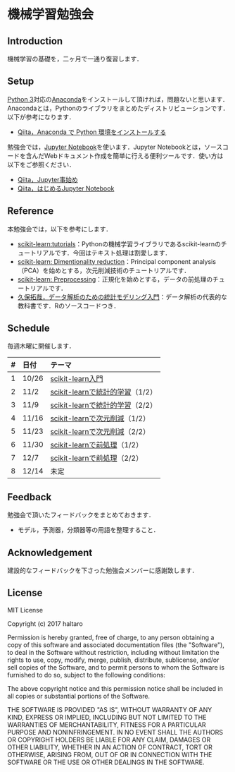 # 機械学習勉強会

## Introduction

機械学習の基礎を，二ヶ月で一通り復習します．

## Setup

[Python 3](https://www.python.org/)対応の[Anaconda](https://www.anaconda.com/download/)をインストールして頂ければ，問題ないと思います．Anacondaとは，Pythonのライブラリをまとめたディストリビューションです．以下が参考になります．

* [Qiita，Anaconda で Python 環境をインストールする](https://qiita.com/t2y/items/2a3eb58103e85d8064b6)

勉強会では，[Jupyter Notebook](http://jupyter.org/)を使います．Jupyter Notebookとは，ソースコードを含んだWebドキュメント作成を簡単に行える便利ツールです．使い方は以下をご参照ください．

* [Qiita，Jupyter事始め](https://qiita.com/taka4sato/items/2c3397ff34c440044978)
* [Qiita，はじめるJupyter Notebook](https://qiita.com/icoxfog417/items/175f69d06f4e590face9)


## Reference

本勉強会では，以下を参考にします．

* [scikit-learn:tutorials](http://scikit-learn.org/stable/tutorial/index.html)：Pythonの機械学習ライブラリであるscikit-learnのチュートリアルです．今回はテキスト処理は割愛します．
* [scikit-learn: Dimentionality reduction](http://scikit-learn.org/stable/modules/decomposition.html#decompositions)：Principal component analysis（PCA）を始めとする，次元削減技術のチュートリアルです．
* [scikit-learn: Preprocessing](http://scikit-learn.org/stable/modules/preprocessing.html#preprocessing)：正規化を始めとする，データの前処理のチュートリアルです．
* [久保拓哉，データ解析のための統計モデリング入門](http://amzn.asia/g3XaAKg)：データ解析の代表的な教科書です．Rのソースコードつき．

## Schedule

毎週木曜に開催します．

|#|日付|テーマ|
|:--|:--|:--|
|1|10/26|[scikit-learn入門](https://github.com/haltaro/ml-tutorial/blob/master/01.intro_to_scikit-learn.ipynb)|
|2|11/2|[scikit-learnで統計的学習](https://github.com/haltaro/ml-tutorial/blob/master/02.statistical-learning.ipynb)（1/2）|
|3|11/9|[scikit-learnで統計的学習](https://github.com/haltaro/ml-tutorial/blob/master/02.statistical-learning.ipynb)（2/2）|
|4|11/16|[scikit-learnで次元削減](https://github.com/haltaro/ml-tutorial/blob/master/03.dimensionaly_reduction.ipynb)（1/2）|
|5|11/23|[scikit-learnで次元削減](https://github.com/haltaro/ml-tutorial/blob/master/03.dimensionaly_reduction.ipynb)（2/2）|
|6|11/30|[scikit-learnで前処理](https://github.com/haltaro/ml-tutorial/blob/master/04.preprocessing.ipynb)（1/2）|
|7|12/7|[scikit-learnで前処理](https://github.com/haltaro/ml-tutorial/blob/master/04.preprocessing.ipynb)（2/2）|
|8|12/14|未定|

## Feedback

勉強会で頂いたフィードバックをまとめておきます．

- モデル，予測器，分類器等の用語を整理すること．

## Acknowledgement

建設的なフィードバックを下さった勉強会メンバーに感謝致します．

## License
MIT License

Copyright (c) 2017 haltaro

Permission is hereby granted, free of charge, to any person obtaining a copy
of this software and associated documentation files (the "Software"), to deal
in the Software without restriction, including without limitation the rights
to use, copy, modify, merge, publish, distribute, sublicense, and/or sell
copies of the Software, and to permit persons to whom the Software is
furnished to do so, subject to the following conditions:

The above copyright notice and this permission notice shall be included in all
copies or substantial portions of the Software.

THE SOFTWARE IS PROVIDED "AS IS", WITHOUT WARRANTY OF ANY KIND, EXPRESS OR
IMPLIED, INCLUDING BUT NOT LIMITED TO THE WARRANTIES OF MERCHANTABILITY,
FITNESS FOR A PARTICULAR PURPOSE AND NONINFRINGEMENT. IN NO EVENT SHALL THE
AUTHORS OR COPYRIGHT HOLDERS BE LIABLE FOR ANY CLAIM, DAMAGES OR OTHER
LIABILITY, WHETHER IN AN ACTION OF CONTRACT, TORT OR OTHERWISE, ARISING FROM,
OUT OF OR IN CONNECTION WITH THE SOFTWARE OR THE USE OR OTHER DEALINGS IN THE
SOFTWARE.
